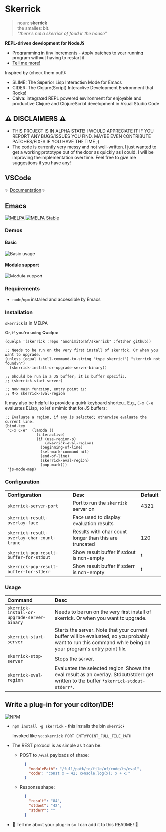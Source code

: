 # Skerrick

> noun: **skerrick**  
>   the smallest bit.  
>   _"there's not a skerrick of food in the house"_

**REPL-driven development for NodeJS**
  * Programming in tiny increments - Apply patches to your running program without having to restart it
  * [Tell me more!](https://purelyfunctional.tv/lesson/what-is-repl-driven-development/)

Inspired by (check them out!):
  * SLIME: The Superior Lisp Interaction Mode for Emacs
  * CIDER: The Clojure(Script) Interactive Development Environment that Rocks!
  * Calva: integrated REPL powered environment for enjoyable and productive Clojure and ClojureScript development in Visual Studio Code

## :warning: DISCLAIMERS :warning:
* THIS PROJECT IS IN ALPHA STATE! I WOULD APPRECIATE IT IF YOU REPORT ANY BUGS/ISSUES YOU FIND. MAYBE EVEN CONTRIBUTE PATCHES/FIXES IF YOU HAVE THE TIME ;)
* The code is currently very messy and not well-written. I just wanted to get a working prototype out of the door as quickly as I could. I will be improving the implementation over time. Feel free to give me suggestions if you have any!

## VSCode

:sparkles: [Documentation](/vscode/README.md) :sparkles:

## Emacs

[![MELPA](https://melpa.org/packages/skerrick.svg)](https://melpa.org/#/skerrick) [![MELPA Stable](https://stable.melpa.org/packages/skerrick.svg)](https://stable.melpa.org/#/skerrick)

### Demos

#### Basic
![Basic usage](/demos/emacs/basic.gif)

#### Module support
![Module support](/demos/emacs/modules.gif)

### Requirements
* `node`/`npm` installed and accessible by Emacs

### Installation
`skerrick` is in MELPA

Or, if you're using Quelpa:
```
(quelpa '(skerrick :repo "anonimitoraf/skerrick" :fetcher github))

;; Needs to be run on the very first install of skerrick. Or when you want to upgrade.
(unless (equal (shell-command-to-string "type skerrick") "skerrick not found\n")
  (skerrick-install-or-upgrade-server-binary))

;; Should be run in a JS buffer; it is buffer specific.
;; (skerrick-start-server)

;; Now main function, entry point is:
;; M-x skerrick-eval-region
```

It may also be helpful to provide a quick keyboard shortcut. E.g., `C-x C-e` evaluates ELisp, so let's mimic that for JS buffers:
```
;; Evaluate a region, if any is selected; otherwise evaluate the current line.
(bind-key
 "C-x C-e"  (lambda ()
              (interactive)
              (if (use-region-p)
                  (skerrick-eval-region)
                (beginning-of-line)
                (set-mark-command nil)
                (end-of-line)
                (skerrick-eval-region)
                (pop-mark)))
 'js-mode-map)
```

### Configuration
| Configuration | Desc | Default |
|:--|:--|:--|
| `skerrick-server-port` | Port to run the `skerrick` server on | 4321 |
| `skerrick-result-overlay-face` | Face used to display evaluation results | |
| `skerrick-result-overlay-char-count-trunc` | Results with char count longer than this are truncated | 120 |
| `skerrick-pop-result-buffer-for-stdout` | Show result buffer if stdout is non-empty | t |
| `skerrick-pop-result-buffer-for-stderr` | Show result buffer if stderr is non-empty | t |

### Usage
| Command | Desc |
|:--|:--|
| `skerrick-install-or-upgrade-server-binary` | Needs to be run on the very first install of skerrick. Or when you want to upgrade. |
| `skerrick-start-server` | Starts the server. Note that your current buffer will be evaluated, so you probably want to run this command while being on your program's entry point file. |
| `skerrick-stop-server` | Stops the server. |
| `skerrick-eval-region` | Evaluates the selected region. Shows the eval result as an overlay. Stdout/stderr get written to the buffer `*skerrick-stdout-stderr*`. |

## Write a plug-in for your editor/IDE!

[![NPM](https://nodei.co/npm/skerrick.png)](https://nodei.co/npm/skerrick/)

* `npm install -g skerrick` - this installs the bin `skerrick`  

  Invoked like so: `skerrick PORT ENTRYPOINT_FULL_FILE_PATH`

* The REST protocol is as simple as it can be:
  * POST to `/eval` payloads of shape:
    ```json
      {
        "modulePath": "/full/path/to/file/of/code/to/eval",
        "code": "const x = 42; console.log(x); x + x;"
      }
    ```
  * Response shape:
    ```json
      {
        "result": "84",
        "stdout": "42",
        "stderr": ""
      }
    ```

* :rocket: Tell me about your plug-in so I can add it to this README! :rocket:
